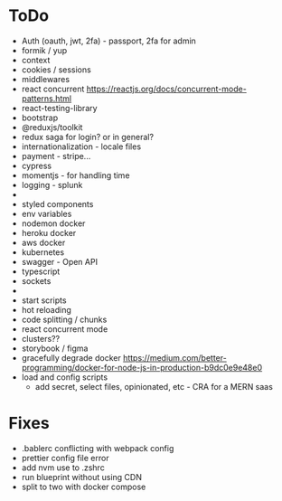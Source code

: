 # ToDo

- Auth (oauth, jwt, 2fa) - passport, 2fa for admin
- formik / yup
- context
- cookies / sessions
- middlewares
- react concurrent https://reactjs.org/docs/concurrent-mode-patterns.html
- react-testing-library
- bootstrap
- @reduxjs/toolkit
- redux saga for login? or in general?
- internationalization - locale files
- payment - stripe...
- cypress
- momentjs - for handling time
- logging - splunk
-
- styled components
- env variables
- nodemon docker
- heroku docker
- aws docker
- kubernetes
- swagger - Open API
- typescript
- sockets
-
- start scripts
- hot reloading
- code splitting / chunks
- react concurrent mode
- clusters??
- storybook / figma
- gracefully degrade docker https://medium.com/better-programming/docker-for-node-js-in-production-b9dc0e9e48e0
  <!-- AU/src/root/root-module.jsx -->
  <!-- AU/src/src/shrade/logger.ts -->
- load and config scripts
  - add secret, select files, opinionated, etc - CRA for a MERN saas

# **Fixes**

- .bablerc conflicting with webpack config
- prettier config file error
- add nvm use to .zshrc
- run blueprint without using CDN
- split to two with docker compose

